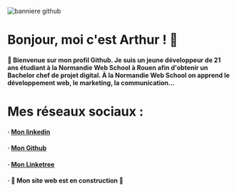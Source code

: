 ![banniere github](https://user-images.githubusercontent.com/103951666/223402709-3d689349-3731-4332-8a69-efd05578cbfd.jpg)

# Bonjour, moi c'est Arthur ! 👋

#### 🌊 Bienvenue sur mon profil Github. Je suis un jeune développeur de 21 ans étudiant à la Normandie Web School à Rouen afin d'obtenir un Bachelor chef de projet digital. À la Normandie Web School on apprend le développement web, le marketing, la communication...

# Mes réseaux sociaux :

#### · [Mon linkedin](https://www.linkedin.com/in/arthur-philippe)
#### · [Mon Github](https://github.com/Voltoxx)
#### · [Mon Linketree](https://linktr.ee/arthur_philippe)
#### · 🚧 Mon site web est en construction 🚧

